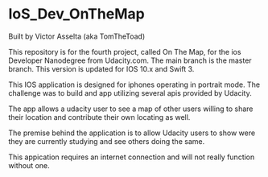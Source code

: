 # IoS_Dev_OnTheMap

Built by Victor Asselta (aka TomTheToad)

This repository is for the fourth project, called On The Map, for the ios Developer Nanodegree from Udacity.com.
The main branch is the master branch. This version is updated for IOS 10.x and Swift 3.

This IOS application is designed for iphones operating in portrait mode.
The challenge was to build and app utilizing several apis provided by Udacity.

The app allows a udacity user to see a map of other users willing to share their location and contribute their own locating as well.

The premise behind the application is to allow Udacity users to show were they are currently studying and see others doing the same.

This appication requires an internet connection and will not really function without one.
